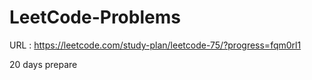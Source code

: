 # LeetCode-Problems
URL : https://leetcode.com/study-plan/leetcode-75/?progress=fqm0rl1

20 days prepare

